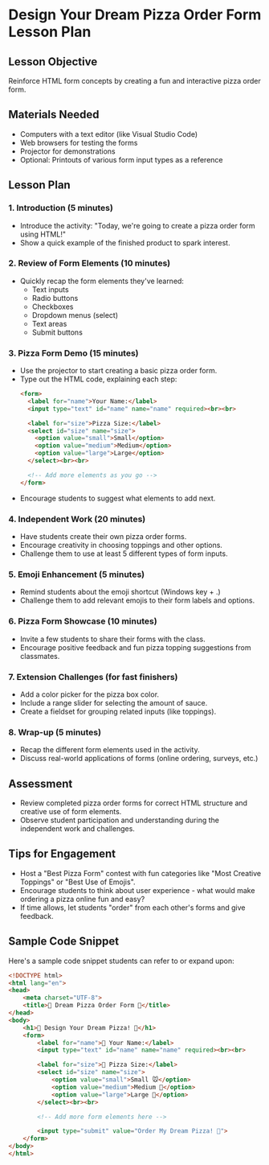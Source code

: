 # Design Your Dream Pizza Order Form Lesson Plan

## Lesson Objective
Reinforce HTML form concepts by creating a fun and interactive pizza order form.

## Materials Needed
- Computers with a text editor (like Visual Studio Code)
- Web browsers for testing the forms
- Projector for demonstrations
- Optional: Printouts of various form input types as a reference

## Lesson Plan

### 1. Introduction (5 minutes)
- Introduce the activity: "Today, we're going to create a pizza order form using HTML!"
- Show a quick example of the finished product to spark interest.

### 2. Review of Form Elements (10 minutes)
- Quickly recap the form elements they've learned:
  - Text inputs
  - Radio buttons
  - Checkboxes
  - Dropdown menus (select)
  - Text areas
  - Submit buttons

### 3. Pizza Form Demo (15 minutes)
- Use the projector to start creating a basic pizza order form.
- Type out the HTML code, explaining each step:
  ```html
  <form>
    <label for="name">Your Name:</label>
    <input type="text" id="name" name="name" required><br><br>

    <label for="size">Pizza Size:</label>
    <select id="size" name="size">
      <option value="small">Small</option>
      <option value="medium">Medium</option>
      <option value="large">Large</option>
    </select><br><br>

    <!-- Add more elements as you go -->
  </form>
  ```
- Encourage students to suggest what elements to add next.

### 4. Independent Work (20 minutes)
- Have students create their own pizza order forms.
- Encourage creativity in choosing toppings and other options.
- Challenge them to use at least 5 different types of form inputs.

### 5. Emoji Enhancement (5 minutes)
- Remind students about the emoji shortcut (Windows key + .)
- Challenge them to add relevant emojis to their form labels and options.

### 6. Pizza Form Showcase (10 minutes)
- Invite a few students to share their forms with the class.
- Encourage positive feedback and fun pizza topping suggestions from classmates.

### 7. Extension Challenges (for fast finishers)
- Add a color picker for the pizza box color.
- Include a range slider for selecting the amount of sauce.
- Create a fieldset for grouping related inputs (like toppings).

### 8. Wrap-up (5 minutes)
- Recap the different form elements used in the activity.
- Discuss real-world applications of forms (online ordering, surveys, etc.)

## Assessment
- Review completed pizza order forms for correct HTML structure and creative use of form elements.
- Observe student participation and understanding during the independent work and challenges.

## Tips for Engagement
- Host a "Best Pizza Form" contest with fun categories like "Most Creative Toppings" or "Best Use of Emojis".
- Encourage students to think about user experience - what would make ordering a pizza online fun and easy?
- If time allows, let students "order" from each other's forms and give feedback.

## Sample Code Snippet
Here's a sample code snippet students can refer to or expand upon:

```html
<!DOCTYPE html>
<html lang="en">
<head>
    <meta charset="UTF-8">
    <title>🍕 Dream Pizza Order Form 🍕</title>
</head>
<body>
    <h1>🍕 Design Your Dream Pizza! 🍕</h1>
    <form>
        <label for="name">👤 Your Name:</label>
        <input type="text" id="name" name="name" required><br><br>

        <label for="size">🔄 Pizza Size:</label>
        <select id="size" name="size">
            <option value="small">Small 🐭</option>
            <option value="medium">Medium 🐰</option>
            <option value="large">Large 🐘</option>
        </select><br><br>

        <!-- Add more form elements here -->

        <input type="submit" value="Order My Dream Pizza! 🛵">
    </form>
</body>
</html>
```
